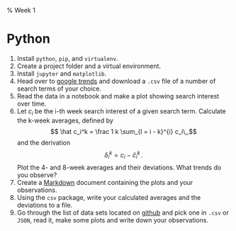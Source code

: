 % Week 1

# Python

1. Install `python`, `pip`, and `virtualenv`.
2. Create a project folder and a virtual environment.
3. Install `jupyter` and `matplotlib`.
4. Head over to [google trends][gtr] and download a `.csv` file of a
   number of search terms of your choice.
5. Read the data in a notebook and make a plot showing search interest
   over time.
6. Let $c_i$ be the i-th week search interest of a given search
   term. Calculate the k-week averages, defined by
     $$ \hat c_i^k = \frac 1 k \sum_{l = i - k}^{i} c_i\,,$$
   and the derivation
     $$ \delta_i^k = c_i - \hat c_i^k\,.$$
   Plot the 4- and 8-week averages and their deviations. What trends do
   you observe?
7. Create a [Markdown][md] document containing the plots and your
   observations.
8. Using the `csv` package, write your calculated averages and the
   deviations to a file.
9. Go through the list of data sets located on [github][ads] and pick
   one in `.csv` or `JSON`, read it, make some plots and write down
   your observations.

[gtr]: https://google.com/trends
[md]: http://daringfireball.net/projects/markdown/
[ads]: https://github.com/caesar0301/awesome-public-datasets
